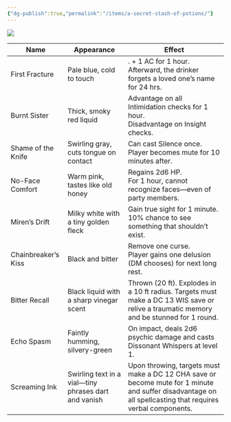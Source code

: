 ```yaml
---
{"dg-publish":true,"permalink":"/items/a-secret-stash-of-potions/"}
---
```



![](https://lh7-rt.googleusercontent.com/docsz/AD_4nXdSbeAyky-Ko7_lDgzBdd7CzJ00KEkBbjGkh2Mw46rQCmhvF_YeuGqQS5jOQKL2da-VPHd-MNeTbKrzU7pSbZljsNJM3AMWo6rKYcLFV0nfsoplMqbFtRJ821GW7fjfl0sTrevzGw?key=ySj2Xdj3Bh1Jx7959fJnSA)

| Name                | Appearance                                           | Effect                                                                                                                                                     |
| ------------------- | ---------------------------------------------------- | ---------------------------------------------------------------------------------------------------------------------------------------------------------- |
| First Fracture      | Pale blue, cold to touch                             | . + 1 AC for 1 hour.  Afterward, the drinker forgets a loved one’s name for 24 hrs.                                                                        |
| Burnt Sister        | Thick, smoky red liquid                              | Advantage on all Intimidation checks for 1 hour.   <br>Disadvantage on Insight checks.                                                                     |
| Shame of the Knife  | Swirling gray, cuts tongue on contact                | Can cast Silence once. Player becomes mute for 10 minutes after.                                                                                           |
| No-Face Comfort     | Warm pink, tastes like old honey                     | Regains 2d6 HP.  <br>For 1 hour, cannot recognize faces—even of party members.                                                                             |
| Miren’s Drift       | Milky white with a tiny golden fleck                 | Gain true sight for 1 minute.  <br>10% chance to see something that shouldn’t exist.                                                                       |
| Chainbreaker’s Kiss | Black and bitter                                     | Remove one curse.  <br>Player gains one delusion (DM chooses) for next long rest.                                                                          |
| Bitter Recall       | Black liquid with a sharp vinegar scent              | Thrown (20 ft). Explodes in a 10 ft radius. Targets must make a DC 13 WIS save or relive a traumatic memory and be stunned for 1 round.                    |
| Echo Spasm          | Faintly humming, silvery-green                       | On impact, deals 2d6 psychic damage and casts Dissonant Whispers at level 1.                                                                               |
| Screaming Ink       | Swirling text in a vial—tiny phrases dart and vanish | Upon throwing, targets must make a DC 12 CHA save or become mute for 1 minute and suffer disadvantage on all spellcasting that requires verbal components. |
